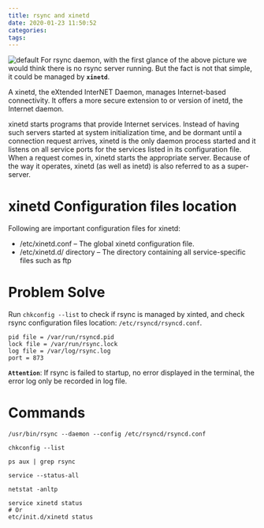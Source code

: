 ```yaml
---
title: rsync and xinetd
date: 2020-01-23 11:50:52
categories:
tags:
---
```


![default](/blog/img/rsync-error.png)
For rsync daemon, with the first glance of the above picture we would think there is no rsync server running. But the fact is not that simple, it could be managed by **`xinetd`**.


A xinetd, the eXtended InterNET Daemon, manages Internet-based connectivity. It offers a more secure extension to or version of inetd, the Internet daemon.

xinetd starts programs that provide Internet services. Instead of having such servers started at system initialization time, and be dormant until a connection request arrives, xinetd is the only daemon process started and it listens on all service ports for the services listed in its configuration file. When a request comes in, xinetd starts the appropriate server. Because of the way it operates, xinetd (as well as inetd) is also referred to as a super-server.

<!--more-->
# xinetd Configuration files location
Following are important configuration files for xinetd:

* /etc/xinetd.conf – The global xinetd configuration file.
* /etc/xinetd.d/ directory – The directory containing all service-specific files such as ftp

# Problem Solve

Run `chkconfig --list` to check if rsync is managed by xinted, and check rsync configuration files location: `/etc/rsyncd/rsyncd.conf`.

```
pid file = /var/run/rsyncd.pid
lock file = /var/run/rsync.lock
log file = /var/log/rsync.log
port = 873
```

**`Attention`**: If rsync is failed to startup, no error displayed in the terminal, the error log only be recorded in log file.

# Commands
```
/usr/bin/rsync --daemon --config /etc/rsyncd/rsyncd.conf

chkconfig --list

ps aux | grep rsync

service --status-all

netstat -anltp

service xinetd status
# Or
etc/init.d/xinetd status
```